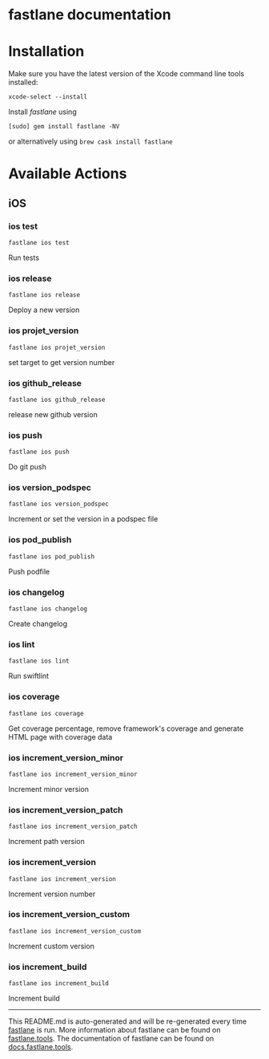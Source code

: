 fastlane documentation
================
# Installation

Make sure you have the latest version of the Xcode command line tools installed:

```
xcode-select --install
```

Install _fastlane_ using
```
[sudo] gem install fastlane -NV
```
or alternatively using `brew cask install fastlane`

# Available Actions
## iOS
### ios test
```
fastlane ios test
```
Run tests
### ios release
```
fastlane ios release
```
Deploy a new version
### ios projet_version
```
fastlane ios projet_version
```
set target to get version number
### ios github_release
```
fastlane ios github_release
```
release new github version
### ios push
```
fastlane ios push
```
Do git push
### ios version_podspec
```
fastlane ios version_podspec
```
Increment or set the version in a podspec file
### ios pod_publish
```
fastlane ios pod_publish
```
Push podfile
### ios changelog
```
fastlane ios changelog
```
Create changelog
### ios lint
```
fastlane ios lint
```
Run swiftlint
### ios coverage
```
fastlane ios coverage
```
Get coverage percentage, remove framework's coverage and generate HTML page with coverage data
### ios increment_version_minor
```
fastlane ios increment_version_minor
```
Increment minor version
### ios increment_version_patch
```
fastlane ios increment_version_patch
```
Increment path version
### ios increment_version
```
fastlane ios increment_version
```
Increment version number
### ios increment_version_custom
```
fastlane ios increment_version_custom
```
Increment custom version
### ios increment_build
```
fastlane ios increment_build
```
Increment build

----

This README.md is auto-generated and will be re-generated every time [fastlane](https://fastlane.tools) is run.
More information about fastlane can be found on [fastlane.tools](https://fastlane.tools).
The documentation of fastlane can be found on [docs.fastlane.tools](https://docs.fastlane.tools).
